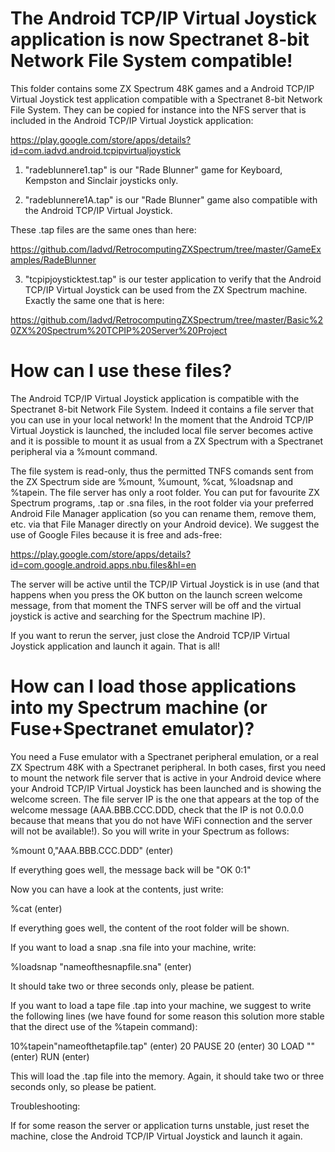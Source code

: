 # The Android TCP/IP Virtual Joystick application is now Spectranet 8-bit Network File System compatible!
This folder contains some ZX Spectrum 48K games and a Android TCP/IP Virtual Joystick test application compatible with a Spectranet 8-bit Network File System. They can be copied for instance into the NFS server that is included in the Android TCP/IP Virtual Joystick application:

https://play.google.com/store/apps/details?id=com.iadvd.android.tcpipvirtualjoystick

1. "radeblunnere1.tap" is our "Rade Blunner" game for Keyboard, Kempston and Sinclair joysticks only.

2. "radeblunnere1A.tap" is our "Rade Blunner" game also compatible with the Android TCP/IP Virtual Joystick.

These .tap files are the same ones than here:

https://github.com/Iadvd/RetrocomputingZXSpectrum/tree/master/GameExamples/RadeBlunner

3. "tcpipjoysticktest.tap" is our tester application to verify that the Android TCP/IP Virtual Joystick can be used from the ZX Spectrum machine. Exactly the same one that is here:

https://github.com/Iadvd/RetrocomputingZXSpectrum/tree/master/Basic%20ZX%20Spectrum%20TCPIP%20Server%20Project

# How can I use these files?
The Android TCP/IP Virtual Joystick application is compatible with the Spectranet 8-bit Network File System. Indeed it contains a file server that you can use in your local network! In the moment that the Android TCP/IP Virtual Joystick is launched, the included local file server becomes active and it is possible to mount it as usual from a ZX Spectrum with a Spectranet peripheral via a %mount command. 

The file system is read-only, thus the permitted TNFS comands sent from the ZX Spectrum side are %mount, %umount, %cat, %loadsnap and %tapein. The file server has only a root folder. You can put for favourite ZX Spectrum programs, .tap or .sna files, in the root folder via your preferred Android File Manager application (so you can rename them, remove them, etc. via that File Manager directly on your Android device). We suggest the use of Google Files because it is free and ads-free:

https://play.google.com/store/apps/details?id=com.google.android.apps.nbu.files&hl=en

The server will be active until the TCP/IP Virtual Joystick is in use (and that happens when you press the OK button on the launch screen welcome message, from that moment the TNFS server will be off and the virtual joystick is active and searching for the Spectrum machine IP). 

If you want to rerun the server, just close the Android TCP/IP Virtual Joystick application and launch it again. That is all!

# How can I load those applications into my Spectrum machine (or Fuse+Spectranet emulator)?
You need a Fuse emulator with a Spectranet peripheral emulation, or a real ZX Spectrum 48K with a Spectranet peripheral. In both cases, first you need to mount the network file server that is active in your Android device where your Android TCP/IP Virtual Joystick has been launched and is showing the welcome screen. The file server IP is the one that appears at the top of the welcome message (AAA.BBB.CCC.DDD, check that the IP is not 0.0.0.0 because that means that you do not have WiFi connection and the server will not be available!). So you will write in your Spectrum as follows:

%mount 0,"AAA.BBB.CCC.DDD" (enter)

If everything goes well, the message back will be "OK 0:1"

Now you can have a look at the contents, just write:

%cat (enter)

If everything goes well, the content of the root folder will be shown.

If you want to load a snap .sna file into your machine, write:

%loadsnap "nameofthesnapfile.sna" (enter)

It should take two or three seconds only, please be patient. 

If you want to load a tape file .tap into your machine, we suggest to write the following lines (we have found for some reason this solution more stable that the direct use of the %tapein command):

10%tapein"nameofthetapfile.tap" (enter)
20 PAUSE 20 (enter)
30 LOAD "" (enter)
RUN (enter)

This will load the .tap file into the memory. Again, it should take two or three seconds only, so please be patient. 

Troubleshooting:

If for some reason the server or application turns unstable, just reset the machine, close the Android TCP/IP Virtual Joystick and launch it again. 










